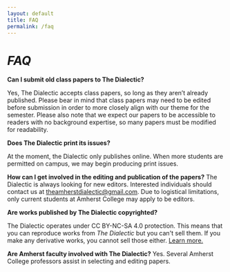 ```yaml
---
layout: default
title: FAQ 
permalink: /faq
---
```


# _FAQ_

**Can I submit old class papers to The Dialectic?**

Yes, The Dialectic accepts class papers, so long as they aren’t already published. Please bear in mind that class papers may need to be edited before submission in order to more closely align with our theme for the semester. Please also note that we expect our papers to be accessible to readers with no background expertise, so many papers must be modified for readability.  

**Does The Dialectic print its issues?**

At the moment, the Dialectic only publishes online. When more students are permitted on campus, we may begin producing print issues. 

**How can I get involved in the editing and publication of the papers?**
The Dialectic is always looking for new editors. Interested individuals should contact us at theamherstdialectic@gmail.com. Due to logistical limitations, only current students at Amherst College may apply to be editors. 

**Are works published by The Dialectic copyrighted?**

The Dialectic operates under CC BY-NC-SA 4.0 protection. This means that you can reproduce works from _The Dialectic_ but you can't sell them. If you make any derivative works, you cannot sell those either. [Learn more.](https://creativecommons.org/licenses/by-nc-sa/4.0/) 

**Are Amherst faculty involved with The Dialectic?**
Yes. Several Amherst College professors assist in selecting and editing papers.

